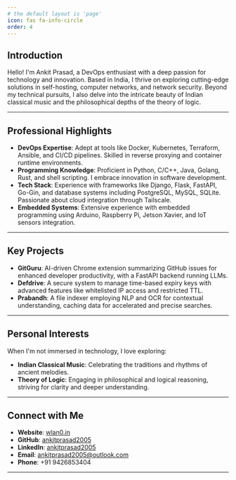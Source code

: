 ```yaml
---
# the default layout is 'page'
icon: fas fa-info-circle
order: 4
---
```


## Introduction
Hello! I'm Ankit Prasad, a DevOps enthusiast with a deep passion for technology and innovation. Based in India, I thrive on exploring cutting-edge solutions in self-hosting, computer networks, and network security. Beyond my technical pursuits, I also delve into the intricate beauty of Indian classical music and the philosophical depths of the theory of logic.

---

## Professional Highlights
- **DevOps Expertise**: Adept at tools like Docker, Kubernetes, Terraform, Ansible, and CI/CD pipelines. Skilled in reverse proxying and container runtime environments.
- **Programming Knowledge**: Proficient in Python, C/C++, Java, Golang, Rust, and shell scripting. I embrace innovation in software development.
- **Tech Stack**: Experience with frameworks like Django, Flask, FastAPI, Go-Gin, and database systems including PostgreSQL, MySQL, SQLite. Passionate about cloud integration through Tailscale.
- **Embedded Systems**: Extensive experience with embedded programming using Arduino, Raspberry Pi, Jetson Xavier, and IoT sensors integration.

---

## Key Projects
- **GitGuru**: AI-driven Chrome extension summarizing GitHub issues for enhanced developer productivity, with a FastAPI backend running LLMs.
- **Defdrive**: A secure system to manage time-based expiry keys with advanced features like whitelisted IP access and restricted TTL.
- **Prabandh**: A file indexer employing NLP and OCR for contextual understanding, caching data for accelerated and precise searches.

---

## Personal Interests
When I'm not immersed in technology, I love exploring:
- **Indian Classical Music**: Celebrating the traditions and rhythms of ancient melodies.
- **Theory of Logic**: Engaging in philosophical and logical reasoning, striving for clarity and deeper understanding.

---

## Connect with Me
- **Website**: [wlan0.in](https://wlan0.in)
- **GitHub**: [ankitprasad2005](https://github.com/ankitprasad2005)
- **LinkedIn**: [ankitprasad2005](https://www.linkedin.com/in/ankitprasad2005/)
- **Email**: [ankitprasad2005@outlook.com](mailto:ankitprasad2005@outlook.com)
- **Phone**: +91 9426853404

---


